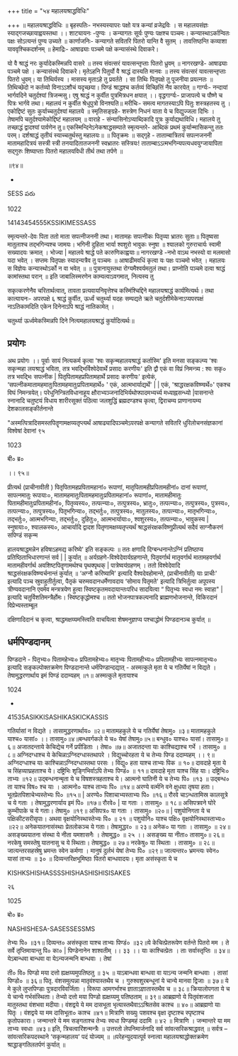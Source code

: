 +++
title = "५४ महालयश्राद्धविधिः"

+++
॥ महालयश्राद्धविधिः ॥ बृहस्पतिः- नभस्यस्यापरः पक्षो यत्र कन्यां व्रजेद्रविः । स महालयसंज्ञः स्याद्गजच्छायाह्वयस्तथा ।। शाट्यायनः -पुण्यः । कन्यागतः सूर्यः पुण्यः पक्षश्च पञ्चमः। कन्यास्थाऽर्कान्वितः पक्षः सोऽत्यन्तं पुण्य उच्यते ॥ कार्णाजनिः- कन्यागते सवितरि पितरो यान्ति वै सुतम् । तावत्तिष्ठन्ति कव्याशा याववृश्चिकदर्शनम् ॥ हेमाद्रिः- आषाढ्याः पञ्चमे पक्षे कन्यासंस्थे दिवाकरे।

यो वै श्राद्धं नरः कुर्यादेकस्मिन्नपि वासरे ॥ तस्य संवत्सरं यावत्सन्तृप्ताः पितरो ध्रुवम् ॥ नागरखण्डे- आषाढ्याः पञ्चमे पक्षे । कन्यासंस्थे दिवाकरे। मृतेऽहनि पितुर्यो वै श्राद्धं दास्यति मानवः ॥ तस्य संवत्सरं यावत्सन्तृप्ताः पितरो धुवम्। या तिथिर्यस्य । मासस्य मृताऽहे तु प्रवर्तते । सा तिथिः पितृपक्षे तु पूजनीया प्रयत्नतः ॥ तिथिच्छेदो न कर्तव्यो विनाऽऽशौचं यदृच्छया। पिण्डं श्राद्धश्च कर्तव्यं विच्छित्तिं नैव कारयेत् ॥ गार्ग्यः- नन्दायां भार्गवदिने चतुर्दश्यां त्रिजन्मसु। एषु श्राद्धं न कुर्वीत पुत्रमित्रधन क्षयात् ।। वृद्धगार्ग्यः- प्राजापत्ये च पौष्णे च पित्रः भार्गवे तथा। महालयं न कुर्वीत श्रेधुपुत्रो विनश्यति॥ मरीचिः- समत्व मागतस्याऽपि पितुः शस्त्रहतस्य तु । एकोद्दिष्टं सुतः कुर्याच्चतुर्दश्यां महालये ॥ स्मृतिसङ्ग्रहे- शस्त्रेण निधनं याता ये च विद्युज्जला दिभिः । तेषामपि चतुर्दश्यामेकोद्दिष्टं महालयम् ॥ वाराहे - संन्यासिनोऽप्याब्दिकादि पुत्रः कुर्याद्यथाविधि। महालये तु तच्छाद्धं द्वादश्यां पार्वणेन तु॥ एकस्मिन्दिनेऽनेकश्राद्धसम्पाते स्मृत्यन्तरे- आब्दिकं प्रथमं कुर्यान्मासिकन्तु ततः परम्। दर्शश्राद्धं तृतीयं स्याच्चतुर्थस्तु महालयः॥ ॥ पितृक्रमः ॥ सद्गृहे - ताताम्बात्रितयं सपत्नजननी मातामहादित्रयं सस्त्री स्त्री तनयादितातजननी स्वभ्रातरः सस्त्रियः! ताताम्बाऽऽत्मभगिन्यपत्यधवयुग्जायापिता सद्गुरुः शिष्याप्ताः पितरो महालयविधी तीर्थ तथा तर्पणे ॥

॥९४॥

-

SESS పరు

1022

14143454555KSSIKIMESSASS

स्मृत्यन्तरे-देवः पिता ततो माता सपत्नीजननी तथा। मातामहः सपत्नीकः पितृव्या भ्रातरः सुताः॥ पितृष्वसा मातुलाश्च तद्भगिन्यश्च जामयः। भगिनी दुहिता भार्या श्वशुरो भावुकः स्नुषा ॥ श्यालको गुरुराचार्यः स्वामी सख्यादयः क्रमात् । भोज्या | महालये श्राद्धे पते कारुणिकाह्वयाः॥ नागरखण्डे -नभो वाऽथ नभस्यो वा मलमासो यदा भवेत् । सप्तमः पितृपक्षः स्यादन्यत्रैव तु पञ्चमः ॥ आषाढीमवधिं कृत्वा यः पक्षः पञ्चमो भवेत् । महालयः स विज्ञेयः कन्यास्थोऽर्को न वा भवेत् ॥ ॥ पुत्रानायुस्तथा रोग्यमैश्वर्यमतुलं तथा। प्राप्नोति पञ्चमे दत्वा श्राद्धं कामांस्तथा परान् ॥ इति जाबालिस्मरणेन काम्यत्वाऽवगमात्, नित्यस्य तु

सकृत्करणेनैव चरितार्थत्वात्, तावता प्रत्यवायनिवृत्तेश्च कस्मिंश्चिद्दिने महालयश्राद्धं कार्यमित्यर्थः। तथा कात्यायनः- अपरपक्षे ६ श्राद्धं कुर्वीत, ऊर्ध्वं चतुर्थ्या यदहः सम्पद्यते ऋते चतुर्दशीमेकेनाऽप्यपरपक्षं नाऽतिकामदिति एकेन दिनेनाऽपि श्राद्धं नातिकामेत् ।

चतुर्थ्या ऊर्ध्वमेकस्मिन्नपि दिने नित्यमहालयश्राद्धं कुर्यादित्यर्थः॥
## प्रयोगः
अथ प्रयोगः ।। पूर्वाः सायं नित्यकर्म कृत्वा 'श्वः सकृन्महालयश्राद्धं कर्तास्मि' इति मनसा सङ्कल्प्य 'श्वः सकृन्महा लयश्राद्धं भविता, तत्र भवद्भिर्विश्वेदेवार्थे प्रसादः करणीयः' इति द्वौ एकं वा विप्रं निमन्त्र्य : श्वः सकृ० तत्र भवद्भिः सपत्नीक | पितृपितामहप्रपितामहार्थे प्रसादः करणीयः' इत्येकं, ‘सपत्नीकमातामहमातुःपितामहमातुःप्रपितामहार्थे० ' एकं, आत्मभार्याद्यर्थे' | | एकं, 'श्राद्धरक्षकविष्ण्वर्थे०' एकश्च विघं निमन्त्रयेत्। परेधुनिन्त्रितविधानाहूय क्षौराभ्यञ्जनादिभिर्यथोफ्पादमभ्यर्च्य मध्याह्नसन्ध्यो |पासनान्ते स्नानादि चतुष्टयं विधाय शारीरसूक्तं पठित्वा जलशुद्धिं ब्रह्मदण्डश्च कृत्वा, द्विराचम्य प्राणानायम्य देशकालसङ्कीर्तनान्ते

"अस्मत्पित्रादिसमस्तपितॄणामक्षय्यतृप्त्यर्थं आषाढ्यादिपञ्चमेऽपरपक्षे कन्यागते सवितरि धुरिलोचनसंज्ञकानां विश्वेषां देवानां ९५

1023

बी० ब्र०

।। ९५॥

प्रीत्यर्थ (प्राचीनावीती ) पितृपितामहप्रपितामहानां० रूपाणां, मातृपितामहीप्रपितामहीनां० दानां रूपाणां, सापत्नमातुः रूपायाः०, मातामहमातुःपितामहमातुःप्रपितामहानां० रूपाणां०, मातामहीमातुः पितामहीमातुःप्रपितामहीनां०, पितृव्यस्य०, तत्पत्न्याः०, तत्पुत्रस्य०, भ्रातुः०, तत्पत्न्याः०, तत्पुत्रस्य०, पुत्रस्य०, तत्पत्न्याः०, तत्पुत्रस्य०, पितृभगिन्या०, तद्भर्तुः०, तत्पुत्रस्य०, मातुलस्य०, तत्पत्न्याः०, मातृभगिन्याः०, तद्भर्तुः०, आत्मभगिन्याः, तद्भर्तुः०, दुहितुः०, आत्मभार्यायाः०, श्वशुरस्य०, तत्पत्न्याः०, भावुकस्य | स्नुषायाः०, श्यालकस्य०, आचार्यादि द्वादश पितृणामक्षय्यतृप्त्यर्थं श्राद्धसंरक्षकविष्णुप्रीत्यर्थ सदैवं साग्नौकरणं सपिण्डं सकृन्म

हालयश्राद्धमन्नेन हविषाऽहमद्य करिष्ये' इति सङ्कल्पः ॥ ततः क्षणादि दिग्बन्धनान्तेऽग्निं प्रतिष्ठाप्य प्रतिष्ठिताभिधारणान्तं सर्व | | कुर्यात् ॥ अर्यग्रहणे-विश्वेदेवार्यग्रहणान्ते, पितृवर्गार्थ मातृवर्गार्थ मातामहवर्गार्थ मातामहीवर्गार्थ अवशिष्टपितॄणामर्थश्च पृथक्पृथक् | पात्रेष्वय॑ग्रहणम् । ततो विश्वेदेवादि श्राद्धसंरक्षकविष्ण्वर्चनान्तं कुर्यात् ॥ ‘अग्नौ करिष्यामि' इत्यादि वैश्वदेवहोमान्ते, (प्राचीनावीती) याः प्राचीः' इत्यादि पञ्च स्रुवाहुतीर्तुत्वा, पैतृकं चरुमवदानधर्मेणावदाय ‘सोमाय पितृमते' इत्यादि त्रिभिर्तुत्वा अपूपस्य त्रीण्यवदानानि एवमेव मन्त्रत्रयेण हुत्वा स्विष्टकृतमवदायान्तःपरिध सादयित्वा “ पितृभ्यः स्वधा नमः स्वाहा" | इत्यादि चतुर्विशतिमन्त्रैर्होमः। स्विष्टकृद्धोमश्च ॥ ततो भोजनपात्रकल्पनादि ब्राह्मणभोजनान्ते, विकिरदानं विप्रेभ्यस्ताम्बूल

दक्षिणादिदानं च कृत्वा, श्राद्धमक्षय्यमस्त्विति वाचयित्वा शेषमनुज्ञाप्य पश्चाद्धोमं पिण्डदानञ्च कुर्यात् ॥
## धर्मपिण्डदानम्
पिण्डदाने - पितृभ्यः० पितामहेभ्यः० प्रपितामहेभ्यः० मातृभ्यः पितामहीभ्यः० प्रपितामहीभ्यः सापत्नमातृभ्यः० इत्यादि सङ्कल्पोक्तक्रमेण पिण्डदानान्ते धर्मपिण्डान्दद्यात् - अस्मत्कुले मृता ये च गतिर्येषां न विद्यते । तेषामुद्धरणार्थाय इमं पिण्डं ददाम्यहम् ॥१॥ अस्मत्कुले मृतायाश्च

1024

-

41535ASIKKISASHIKASKICKASSIS

गतिर्यासां न विद्यते । तासामुद्धरणार्थाय० ॥२॥ मातामहकुले ये च गतिर्येषां तेषामु० ॥३॥ मातामहकुले याश्च० यासां० ।। तासामु०॥४॥बन्धवर्गकले ये च० येषां तेषामु०॥५॥ बन्धुव० याश्च० यासां। तासामु०॥६॥ अजातदन्ताये केचिद्येच गर्ने प्रपीडिताः । तेषा० ॥७॥ अजातदन्ता याः काश्चिद्याश्च गर्भे । तासामु० ॥८॥ अग्निदग्धाश्च ये केचिन्नाऽग्निदग्धास्तथापरे । विद्युच्चोरहता ये च तेभ्यः पिण्ड ददाम्यहम् ।। ९॥ अग्निदग्धाश्च याः काश्चिन्नाऽग्निदग्धास्तथा परसः । विद्यु० हता याश्च ताभ्यः पिक ॥ १०॥ दावदाहे मृता ये च सिंहव्याघ्रहताश्च ये। दष्ट्रिभिः शृङ्गिभिर्वाऽपि तेभ्यः पिण्डं० ॥ ११॥ दावदाहे मृता याश्च सिंह याः। दष्ट्रिभिः० ताभ्यः ॥१२॥ उद्बन्धनान्मृता ये च विषशस्त्रहताश्च ये। आत्मनो घातिनी ये च तेभ्यः पि० ॥१३ ॥ उद्बन्ध० ता याश्च विष० श्च याः । आत्मनो० याश्च ताभ्यः पि० ॥१४॥ अरण्ये वर्त्मनि वने क्षुधया तृषया हताः। भूतप्रेतपिशाचेभ्यस्तेभ्यः पि० ॥१५॥ | अरण्ये० पिशाचाभ्यस्ताभ्यः पि० ॥१६॥ रौरवे चाऽन्धतामिस्र कालसूत्रे च ये गताः । तेषामुद्धरणार्याय इमं पि० ॥१७॥ रौरवे० | या गताः । तासामु० ॥ १८॥ असिपत्रवने घोरे कुम्भीपाके च ये गताः। तेषामु० ॥१९॥ असिपत्र० या गताः । तासामु० ॥२०॥ | पशुयोनिगता ये च पक्षिकीटसरीसृपाः। अथवा वृक्षयोनिस्थास्तेभ्यः पि० ॥ २१ ॥ पशुयोनि० याश्च पक्षि० वृक्षयोनिस्थास्ताभ्यः० ॥२२॥ अनेकयातनासंस्थाः प्रेतलोकञ्च ये गताः। तेषामुद्धर० ॥ २३॥ अनेक० या गताः । तासामु० ॥ २४॥ असङ्ख्ययातना संस्था ये नीता यमशासनैः । तेषामुद्ध० ॥ २५ ।। असङ्ख्य या नीता० तासामु०॥ २६॥ नरकेषु समस्तेषु यातनासु च ये स्थिताः। तेषामुद्ध० ॥ २७॥ नरकेषु० या स्थिताः । तासामु० ॥ २८॥ जात्यन्तरसहस्रेषु भ्रमन्तः स्वेन कर्मणा । मानुषं दुर्लभं येषां तेभ्यः पि० ॥२९॥ जात्यन्तर० भ्रमन्त्यः स्वेन० यासां ताभ्यः ॥ ३० ॥ दिव्यन्तरिक्षभूमिष्ठाः पितरो बान्धवादयः। मृता असंस्कृता ये च

KISHKSHISHASSSSHISHASHISHISISAKES

२६

1025

बो० ब्र०

NASHISHESA-SASESSESSMS

तेभ्यः पि० ॥३१॥ दिव्यन्त० असंस्कृता याश्च ताभ्यः पिण्डं० ॥३२॥ये केचित्प्रेतरूपेण वर्तन्ते पितरो मम । ते सर्वे तृप्तिमायान्तु पि० का० | पिण्डेनानेन शाश्वतीम् ।। ३३ ।। याः काश्चित्प्रेतः । ताः सर्वास्तृप्तिः ॥ ३४॥ येऽबान्धवा बान्धवा वा येऽन्यजन्मनि बान्धवाः । तेषां

ती० वि० पिण्डो मया दत्तो ह्यक्षय्यमुपतिष्ठतु ॥ ३५ ॥ याऽबान्धवा बान्धवा वा याऽन्य जन्मनि बान्धवाः । तासां पिण्डो० ॥ ३६॥ पितृ. वंशसमुत्पन्ना मातृवंश्यास्तथैव च । गुरुश्वशुरबन्धूनां ये चान्ये मानवा द्विजाः ॥ ३७॥ ये मे कुले लुप्तपिण्डाः पुत्रदारविवर्जिताः । विरूपा आमगर्भाश्च ज्ञाताऽज्ञातास्तथैव च ॥ ३८॥ क्रियालोपगता ये च ये चान्ये गर्भसंस्थिताः। तेभ्यो दत्तो मया पिण्डो ह्यक्षय्यमु पतिष्ठताम् ॥ ३९॥ आब्रह्मणो ये पितृवंशजाता मातुस्तथा वंशभवा मदीयाः। वंशद्वये ये मम दासभूता भृत्यास्तथैवाऽऽश्रितसेव काश्च ॥ ४०॥ आब्रह्मणो याः पितृः । वंशद्वये या मम दासिभूता० काश्च ॥४१॥ मित्राणि सख्युः पशवश्च वृक्षा दृष्टाश्च स्पृष्टाश्च कृतोपकाराः। जन्मान्तरे ये मम सङ्गताश्च तेभ्यः स्वधा पिण्डमहं ददामि ॥ ४२ ॥ मित्राणि । जन्मान्तरे या मम ताभ्यः स्वधाः ॥४३॥ इति, त्रिचत्वारिंशन्मन्त्रैः ॥ उत्तरतो लेपनिमार्जनादि सर्व सांवत्सरिकश्राद्धवत् ॥ सर्वत्र – सांवत्सरिकपदस्थाने ‘सकृन्महालय' पदं योज्यम् ॥ ॥परेहन्युदयात्पूर्व स्नात्वा महालयश्राद्धोक्तक्रमेण श्राद्धाङ्गतिलतर्पणं कुर्यात् ॥
